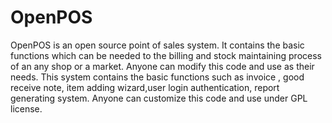 # OpenPOS
OpenPOS is an open source point of sales system. It contains the basic functions which can be needed to the 
billing and stock maintaining process of  an any shop or a market. Anyone can modify this code and use 
as their needs. This system contains the basic functions such as invoice , good receive note, item adding wizard,user login authentication, report generating system. Anyone can customize this code and use under GPL license.
